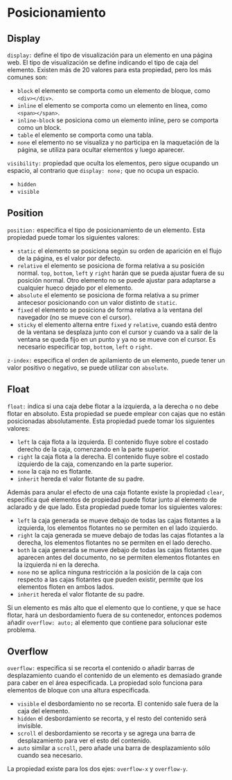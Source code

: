 # Posicionamiento

## Display 

`display:` define el tipo de visualización para un elemento en una página web. El tipo de visualización se define indicando el tipo de caja del elemento. Existen más de 20 valores para esta propiedad, pero los más comunes son: 

- `block` el elemento se comporta como un elemento de bloque, como `<div></div>`. 
- `inline` el elemento se comporta como un elemento en línea, como `<span></span>`. 
- `inline-block` se posiciona como un elemento inline, pero se comporta como un block. 
- `table` el elemento se comporta como una tabla. 
- `none` el elemento no se visualiza y no participa en la maquetación de la página, se utiliza para ocultar elementos y luego aparecer. 

`visibility:` propiedad que oculta los elementos, pero sigue ocupando un espacio, al contrario que `display: none;` que no ocupa un espacio. 

- `hidden`
- `visible`

## Position

`position:` especifica el tipo de posicionamiento de un elemento. Esta propiedad puede tomar los siguientes valores: 

- `static` el elemento se posiciona según su orden de aparición en el flujo de la página, es el valor por defecto. 
- `relative` el elemento se posiciona de forma relativa a su posición normal. `top`, `bottom`, `left` y `right` harán que se pueda ajustar fuera de su posición normal. Otro elemento no se puede ajustar para adaptarse a cualquier hueco dejado por el elemento. 
- `absolute` el elemento se posiciona de forma relativa a su primer antecesor posicionando con un valor distinto de `static`. 
- `fixed` el elemento se posiciona de forma relativa a la ventana del navegador (no se mueve con el cursor). 
- `sticky` el elemento alterna entre `fixed` y `relative`, cuando está dentro de la ventana se desplaza junto con el cursor y cuando va a salir de la ventana se queda fijo en un punto y ya no se mueve con el cursor. Es necesario especificar top, `bottom`, `left` o `right`. 

`z-index:` especifica el orden de apilamiento de un elemento, puede tener un valor positivo o negativo, se puede utilizar con `absolute`. 

## Float

`float:` indica si una caja debe flotar a la izquierda, a la derecha o no debe flotar en absoluto. Esta propiedad se puede emplear con cajas que no están posicionadas absolutamente. Esta propiedad puede tomar los siguientes valores: 

- `left` la caja flota a la izquierda. El contenido fluye sobre el costado derecho de la caja, comenzando en la parte superior.
- `right` la caja flota a la derecha. El contenido fluye sobre el costado izquierdo de la caja, comenzando en la parte superior.
- `none` la caja no es flotante.
- `inherit` hereda el valor flotante de su padre.

Además para anular el efecto de una caja flotante existe la propiedad `clear`, especifica qué elementos de propiedad puede flotar junto al elemento de aclarado y de que lado. Esta propiedad puede tomar los siguientes valores: 

- `left` la caja generada se mueve debajo de todas las cajas flotantes a la izquierda, los elementos flotantes no se permiten en el lado izquierdo. 
- `right` la caja generada se mueve debajo de todas las cajas flotantes a la derecha, los elementos flotantes no se permiten en el lado derecho. 
- `both` la caja generada se mueve debajo de todas las cajas flotantes que aparecen antes del documento, no se permiten elementos flotantes en la izquierda ni en la derecha. 
- `none` no se aplica ninguna restricción a la posición de la caja con respecto a las cajas flotantes que pueden existir, permite que los elementos floten en ambos lados. 
- `inherit` hereda el valor flotante de su padre. 

Si un elemento es más alto que el elemento que lo contiene, y que se hace flotar, hará un desbordamiento fuera de su contenedor, entonces podemos añadir `overflow: auto;` al elemento que contiene para solucionar este problema. 

## Overflow 

`overflow:` especifica si se recorta el contenido o añadir barras de desplazamiento cuando el contenido de un elemento es demasiado grande para caber en el área especificada. La propiedad solo funciona para elementos de bloque con una altura especificada. 

- `visible` el desbordamiento no se recorta. El contenido sale fuera de la caja del elemento. 
- `hidden` el desbordamiento se recorta, y el resto del contenido será invisible. 
- `scroll` el desbordamiento se recorta y se agrega una barra de desplazamiento para ver el esto del contenido. 
- `auto` similar a `scroll`, pero añade una barra de desplazamiento sólo cuando sea necesario. 

La propiedad existe para los dos ejes: `overflow-x` y `overflow-y`. 